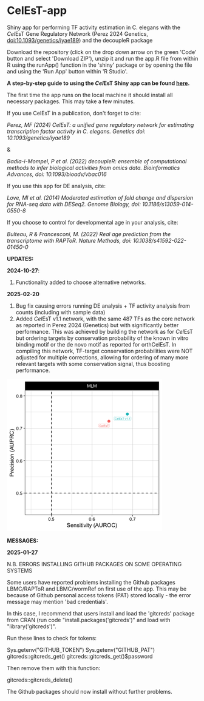 # CelEsT-app
Shiny app for performing TF activity estimation in C. elegans with the *Cel*EsT Gene Regulatory Network (Perez 2024 Genetics, [doi:10.1093/genetics/iyae189](https://academic.oup.com/genetics/advance-article/doi/10.1093/genetics/iyae189/7929675)) and the decoupleR package

Download the repository (click on the drop down arrow on the green 'Code' button and select 'Download ZIP'), unzip it and run the app.R file from within R using the runApp() function in the 'shiny' package or by opening the file and using the 'Run App' button within 'R Studio'.

**A step-by-step guide to using the *Cel*EsT Shiny app can be found [here](https://www.protocols.io/view/coding-free-differential-tf-activity-estimation-fr-5qpvok6exl4o/v1).**

The first time the app runs on the local machine it should install all necessary packages. This may take a few minutes.

If you use CelEsT in a publication, don't forget to cite:

*Perez, MF (2024) CelEsT: a unified gene regulatory network for estimating transcription factor activity in C. elegans. Genetics doi: 10.1093/genetics/iyae189*

& 

*Badia-i-Mompel, P et al. (2022) decoupleR: ensemble of computational methods to infer biological activities from omics data. Bioinformatics Advances, doi: 10.1093/bioadv/vbac016*


If you use this app for DE analysis, cite:

*Love, MI et al. (2014) Moderated estimation of fold change and dispersion for RNA-seq data with DESeq2. Genome Biology, doi: 10.1186/s13059-014-0550-8*


If you choose to control for developmental age in your analysis, cite:

*Bulteau, R & Francesconi, M. (2022) Real age prediction from the transcriptome with RAPToR. Nature Methods, doi: 10.1038/s41592-022-01450-0*

**UPDATES:**

**2024-10-27**: 

1) Functionality added to choose alternative networks.

**2025-02-20**

1) Bug fix causing errors running DE analysis + TF activity analysis from counts (including with sample data)
2) Added *Cel*EsT v1.1 network, with the same 487 TFs as the core network as reported in Perez 2024 (Genetics) but with significantly better performance. This was achieved by building the network as for *Cel*EsT but ordering targets by conservation probability of the known in vitro binding motif or the de novo motif as reported for orthCelEsT. In compiling this network, TF-target conservation probabilities were NOT adjusted for multiple corrections, allowing for ordering of many more relevant targets with some conservation signal, thus boosting performance.

![](www/CelEsTv1.1.png)

**MESSAGES:**

**2025-01-27**

N.B. ERRORS INSTALLING GITHUB PACKAGES ON SOME OPERATING SYSTEMS

Some users have reported problems installing the Github packages LBMC/RAPToR and LBMC/wormRef on first use of the app. This may be because of Github personal access tokens (PAT) stored locally - the error message may mention 'bad credentials'.

In this case, I recommend that users install and load the 'gitcreds' package from CRAN (run code "install.packages('gitcreds')" and load with "library('gitcreds')". 

Run these lines to check for tokens:

Sys.getenv("GITHUB_TOKEN")
Sys.getenv("GITHUB_PAT")
gitcreds::gitcreds_get()
gitcreds::gitcreds_get()$password

Then remove them with this function:

gitcreds::gitcreds_delete()

The Github packages should now install without further problems.

 
